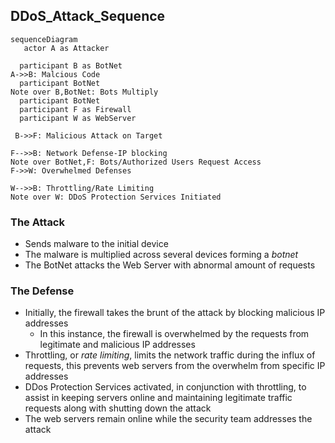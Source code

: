 ## DDoS_Attack_Sequence
```mermaid
sequenceDiagram
   actor A as Attacker
 
  participant B as BotNet
A->>B: Malcious Code
  participant BotNet
Note over B,BotNet: Bots Multiply
  participant BotNet
  participant F as Firewall
  participant W as WebServer
  
 B->>F: Malicious Attack on Target

F-->>B: Network Defense-IP blocking
Note over BotNet,F: Bots/Authorized Users Request Access
F->>W: Overwhelmed Defenses

W-->>B: Throttling/Rate Limiting
Note over W: DDoS Protection Services Initiated
```
### The Attack
* Sends malware to the initial device
* The malware is multiplied across several devices forming a *botnet*
* The BotNet attacks the Web Server with abnormal amount of requests

### The Defense
* Initially, the firewall takes the brunt of the attack by blocking malicious IP addresses
  * In this instance, the firewall is overwhelmed by the requests from legitimate and malicious IP addresses
* Throttling, or *rate limiting*, limits the network traffic during the influx of requests, this prevents web servers from the overwhelm from specific IP addresses 
* DDos Protection Services activated, in conjunction with throttling, to assist in keeping servers online and maintaining legitimate traffic requests along with shutting down the attack
* The web servers remain online while the security team addresses the attack
    
  
  
